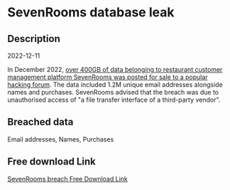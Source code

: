 # SevenRooms database leak

## Description

2022-12-11

In December 2022, <a href="https://www.bleepingcomputer.com/news/security/restaurant-crm-platform-sevenrooms-confirms-breach-after-data-for-sale/" target="_blank" rel="noopener">over 400GB of data belonging to restaurant customer management platform SevenRooms was posted for sale to a popular hacking forum</a>. The data included 1.2M unique email addresses alongside names and purchases. SevenRooms advised that the breach was due to unauthorised access of &quot;a file transfer interface of a third-party vendor&quot;.

## Breached data

Email addresses, Names, Purchases

## Free download Link

[SevenRooms breach Free Download Link](https://tinyurl.com/2b2k277t)